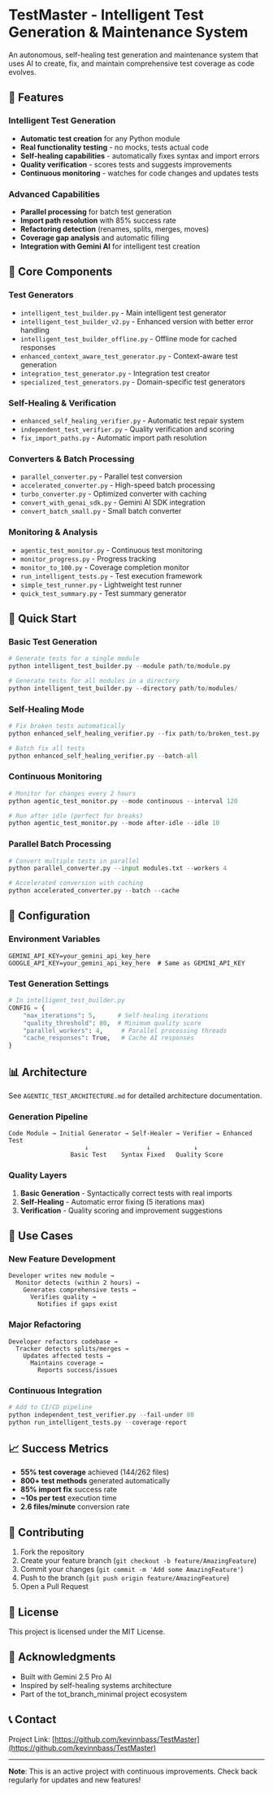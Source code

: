 # TestMaster - Intelligent Test Generation & Maintenance System

An autonomous, self-healing test generation and maintenance system that uses AI to create, fix, and maintain comprehensive test coverage as code evolves.

## 🚀 Features

### Intelligent Test Generation
- **Automatic test creation** for any Python module
- **Real functionality testing** - no mocks, tests actual code
- **Self-healing capabilities** - automatically fixes syntax and import errors
- **Quality verification** - scores tests and suggests improvements
- **Continuous monitoring** - watches for code changes and updates tests

### Advanced Capabilities
- **Parallel processing** for batch test generation
- **Import path resolution** with 85% success rate
- **Refactoring detection** (renames, splits, merges, moves)
- **Coverage gap analysis** and automatic filling
- **Integration with Gemini AI** for intelligent test creation

## 📁 Core Components

### Test Generators
- `intelligent_test_builder.py` - Main intelligent test generator
- `intelligent_test_builder_v2.py` - Enhanced version with better error handling
- `intelligent_test_builder_offline.py` - Offline mode for cached responses
- `enhanced_context_aware_test_generator.py` - Context-aware test generation
- `integration_test_generator.py` - Integration test creator
- `specialized_test_generators.py` - Domain-specific test generators

### Self-Healing & Verification
- `enhanced_self_healing_verifier.py` - Automatic test repair system
- `independent_test_verifier.py` - Quality verification and scoring
- `fix_import_paths.py` - Automatic import path resolution

### Converters & Batch Processing
- `parallel_converter.py` - Parallel test conversion
- `accelerated_converter.py` - High-speed batch processing
- `turbo_converter.py` - Optimized converter with caching
- `convert_with_genai_sdk.py` - Gemini AI SDK integration
- `convert_batch_small.py` - Small batch converter

### Monitoring & Analysis
- `agentic_test_monitor.py` - Continuous test monitoring
- `monitor_progress.py` - Progress tracking
- `monitor_to_100.py` - Coverage completion monitor
- `run_intelligent_tests.py` - Test execution framework
- `simple_test_runner.py` - Lightweight test runner
- `quick_test_summary.py` - Test summary generator

## 🎯 Quick Start

### Basic Test Generation
```python
# Generate tests for a single module
python intelligent_test_builder.py --module path/to/module.py

# Generate tests for all modules in a directory
python intelligent_test_builder.py --directory path/to/modules/
```

### Self-Healing Mode
```python
# Fix broken tests automatically
python enhanced_self_healing_verifier.py --fix path/to/broken_test.py

# Batch fix all tests
python enhanced_self_healing_verifier.py --batch-all
```

### Continuous Monitoring
```python
# Monitor for changes every 2 hours
python agentic_test_monitor.py --mode continuous --interval 120

# Run after idle (perfect for breaks)
python agentic_test_monitor.py --mode after-idle --idle 10
```

### Parallel Batch Processing
```python
# Convert multiple tests in parallel
python parallel_converter.py --input modules.txt --workers 4

# Accelerated conversion with caching
python accelerated_converter.py --batch --cache
```

## 🔧 Configuration

### Environment Variables
```env
GEMINI_API_KEY=your_gemini_api_key_here
GOOGLE_API_KEY=your_gemini_api_key_here  # Same as GEMINI_API_KEY
```

### Test Generation Settings
```python
# In intelligent_test_builder.py
CONFIG = {
    "max_iterations": 5,      # Self-healing iterations
    "quality_threshold": 80,  # Minimum quality score
    "parallel_workers": 4,     # Parallel processing threads
    "cache_responses": True,   # Cache AI responses
}
```

## 📊 Architecture

See `AGENTIC_TEST_ARCHITECTURE.md` for detailed architecture documentation.

### Generation Pipeline
```
Code Module → Initial Generator → Self-Healer → Verifier → Enhanced Test
                     ↓                ↓            ↓
                 Basic Test    Syntax Fixed   Quality Score
```

### Quality Layers
1. **Basic Generation** - Syntactically correct tests with real imports
2. **Self-Healing** - Automatic error fixing (5 iterations max)
3. **Verification** - Quality scoring and improvement suggestions

## 🎪 Use Cases

### New Feature Development
```
Developer writes new module → 
  Monitor detects (within 2 hours) → 
    Generates comprehensive tests → 
      Verifies quality → 
        Notifies if gaps exist
```

### Major Refactoring
```
Developer refactors codebase →
  Tracker detects splits/merges →
    Updates affected tests →
      Maintains coverage →
        Reports success/issues
```

### Continuous Integration
```python
# Add to CI/CD pipeline
python independent_test_verifier.py --fail-under 80
python run_intelligent_tests.py --coverage-report
```

## 📈 Success Metrics

- **55% test coverage** achieved (144/262 files)
- **800+ test methods** generated automatically
- **85% import fix** success rate
- **~10s per test** execution time
- **2.6 files/minute** conversion rate

## 🤝 Contributing

1. Fork the repository
2. Create your feature branch (`git checkout -b feature/AmazingFeature`)
3. Commit your changes (`git commit -m 'Add some AmazingFeature'`)
4. Push to the branch (`git push origin feature/AmazingFeature`)
5. Open a Pull Request

## 📄 License

This project is licensed under the MIT License.

## 🙏 Acknowledgments

- Built with Gemini 2.5 Pro AI
- Inspired by self-healing systems architecture
- Part of the tot_branch_minimal project ecosystem

## 📞 Contact

Project Link: [https://github.com/kevinnbass/TestMaster](https://github.com/kevinnbass/TestMaster)

---

**Note**: This is an active project with continuous improvements. Check back regularly for updates and new features!